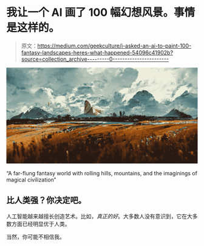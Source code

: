 # 我让一个 AI 画了 100 幅幻想风景。事情是这样的。

> 原文：<https://medium.com/geekculture/i-asked-an-ai-to-paint-100-fantasy-landscapes-heres-what-happened-54096c41902b?source=collection_archive---------0----------------------->

![](img/f13c7f53ca732eeba4cd6434691a16e4.png)

“A far-flung fantasy world with rolling hills, mountains, and the imaginings of magical civilization”

## 比人类强？你决定吧。

人工智能越来越擅长创造艺术。比如，*真正的好*。大多数人没有意识到，它在大多数方面已经明显优于人类。

当然，你可能不相信我。